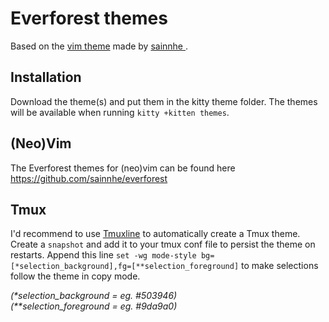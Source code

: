 # Everforest themes

Based on the [vim theme](https://github.com/sainnhe/everforest) made by [sainnhe ](https://github.com/sainnhe).

## Installation
Download the theme(s) and put them in the kitty theme folder.
The themes will be available when running `kitty +kitten themes`.

## (Neo)Vim
The Everforest themes for (neo)vim can be found here https://github.com/sainnhe/everforest

## Tmux
I'd recommend to use [Tmuxline](https://github.com/edkolev/tmuxline.vim) to automatically create a Tmux theme.
Create a `snapshot` and add it to your tmux conf file to persist the theme on restarts.
Append this line `set -wg mode-style bg=[*selection_background],fg=[**selection_foreground]` to make selections follow the theme in copy mode.

_(*selection_background = eg. #503946)_<br />
_(**selection_foreground = eg. #9da9a0)_
